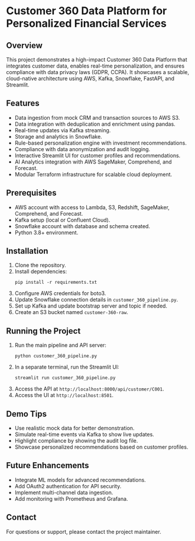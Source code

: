 # Customer 360 Data Platform for Personalized Financial Services

## Overview
This project demonstrates a high-impact Customer 360 Data Platform that integrates customer data, enables real-time personalization, and ensures compliance with data privacy laws (GDPR, CCPA). It showcases a scalable, cloud-native architecture using AWS, Kafka, Snowflake, FastAPI, and Streamlit.

## Features
- Data ingestion from mock CRM and transaction sources to AWS S3.
- Data integration with deduplication and enrichment using pandas.
- Real-time updates via Kafka streaming.
- Storage and analytics in Snowflake.
- Rule-based personalization engine with investment recommendations.
- Compliance with data anonymization and audit logging.
- Interactive Streamlit UI for customer profiles and recommendations.
- AI Analytics integration with AWS SageMaker, Comprehend, and Forecast.
- Modular Terraform infrastructure for scalable cloud deployment.

## Prerequisites
- AWS account with access to Lambda, S3, Redshift, SageMaker, Comprehend, and Forecast.
- Kafka setup (local or Confluent Cloud).
- Snowflake account with database and schema created.
- Python 3.8+ environment.

## Installation
1. Clone the repository.
2. Install dependencies:
   ```
   pip install -r requirements.txt
   ```
3. Configure AWS credentials for boto3.
4. Update Snowflake connection details in `customer_360_pipeline.py`.
5. Set up Kafka and update bootstrap server and topic if needed.
6. Create an S3 bucket named `customer-360-raw`.

## Running the Project
1. Run the main pipeline and API server:
   ```
   python customer_360_pipeline.py
   ```
2. In a separate terminal, run the Streamlit UI:
   ```
   streamlit run customer_360_pipeline.py
   ```
3. Access the API at `http://localhost:8000/api/customer/C001`.
4. Access the UI at `http://localhost:8501`.

## Demo Tips
- Use realistic mock data for better demonstration.
- Simulate real-time events via Kafka to show live updates.
- Highlight compliance by showing the audit log file.
- Showcase personalized recommendations based on customer profiles.

## Future Enhancements
- Integrate ML models for advanced recommendations.
- Add OAuth2 authentication for API security.
- Implement multi-channel data ingestion.
- Add monitoring with Prometheus and Grafana.

## Contact
For questions or support, please contact the project maintainer.
